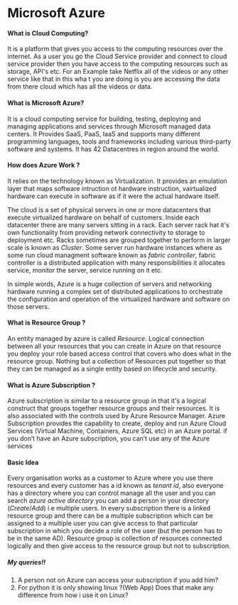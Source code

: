 # Microsoft Azure

#### What is Cloud Computing?
It is a platform that gives you access to the computing resources over the internet.
As a user you go the Cloud Service provider and connect to cloud service provider then you have access to the computing resources such as storage, API's etc.
For an Example take Netflix all of the videos or any other service like that in this wha t you are doing is you are accessing the data from there cloud which has all the videos or data.

#### What is Microsoft Azure?
It is a cloud computing service for building, testing, deploying and managing applications and services through Microsoft managed data centers.
It Provides SaaS, PaaS, IaaS and supports many different programming languages, tools and frameworks including various third-party software and systems. It has 42 Datacentres in region around the world.

#### How does Azure Work ?
It relies on the technology known as Virtualization. It provides an emulation layer that maps software intruction ot hardware instruction, vairtualized hardware can execute in software as if it were the actual hardware itself.

The cloud is a set of physical servers in one or more datacenters that execute virtualized hardware on behalf of customers. Inside each datacenter there are many servers sitting in a rack. Each server rack hat it's own functionality from providing network connectivity to storage to deployment etc. Racks sometimes are grouped together to perform in larger scale is known as _Cluster_.
Some server run hardware instances where as some run cloud managment software known as _fabric controller_, fabric controller is a distributed application with many responsibilities it allocates service, monitor the server, service running on it etc.

In simple words, Azure is a huge collection of servers and networking hardware running a complex set of distributed applications to orchestrate the configuration and operation of the virtualized hardware and software on those servers.

#### What is Resource Group ?
An entity managed by azure is called _Resource_. 
Logical connection between all your resources that you can create in Azure on that resource you deploy your role based access control that covers who does what in the resource group.
Nothing but a collection of Resources put together so that they can be managed as a single entity based on lifecycle and security.

#### What is Azure Subscription ?
Azure subscription is similar to a resource group in that it's a logical construct that groups together resource groups and their resources. It is also associated with the controls used by Azure Resource Manager.
Azure Subscription provides the capability to create, deploy and run Azure Cloud Services (Virtual Machine, Containers, Azure SQL etc) in an Azure portal. if you don’t have an Azure subscription, you can’t use any of the Azure services

#### Basic Idea
 
 Every organisation works as a customer to Azure where you use
 there resources and every customer has a id known as _tenant id_, also everyone has a directory where you can control manage all the user and you can search _azure active directory_ you can add a person in your directory (_Create_/_Add_) i.e multiple users. In every subscription there is a linked resource group and there can be a multiple subscription which can be assigned to a multiple user you can give access to that particular subscription in which you decide a role of the user (but the person has to be in the same AD). Resource group is collection of resources connected logically and then give access to the resource group but not to subscription.


##### My queries!!
 1. A person not on Azure can access your subscription if you add him?
 1. For python it is only showing linux ?(Web App) Does that make any difference from how i use it on Linux?